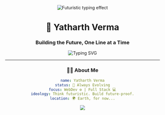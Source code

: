 <!-- GLITCHING FUTURISTIC PROFILE -->
<div align="center">
  <img src="https://readme-typing-svg.demolab.com?font=Orbitron&size=30&duration=3000&pause=1000&color=00F7FF&center=true&vCenter=true&width=500&lines=HELLO+WORLD;WELCOME+TO+MY+DIGITAL+REALM;SYSTEMS+ONLINE" alt="Futuristic typing effect" />
  
  <!-- Holographic divider -->
<h1 align="center">🚀 Yatharth Verma</h1>
<h3 align="center">Building the Future, One Line at a Time</h3>

<p align="center">
  <img src="https://readme-typing-svg.demolab.com?font=Orbitron&size=24&pause=1000&color=00F7FF&center=true&vCenter=true&width=435&lines=Futuristic+Thinker;AI+Dreamer;Code+Craftsman;Innovation+Architect" alt="Typing SVG" />
</p>

---

### 👨‍🚀 About Me

```yaml
name: Yatharth Verma
status: 🚀 Always Evolving
focus: WebDev ⚙️ | Full Stack 💻
ideology: Think futuristic. Build future-proof.
location: 🌍 Earth, for now...
```
<p align="center"> <img src="https://skillicons.dev/icons?i=Javascript,typescript,nodejs,react,nextjs,aws,git,github,vscode,linux" /> </p>
